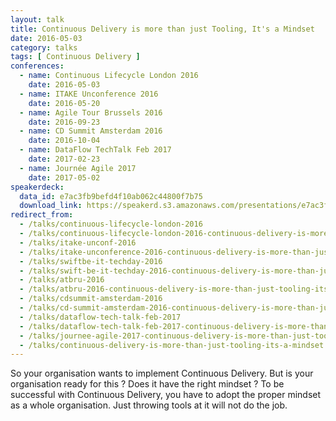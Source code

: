 ```yaml
---
layout: talk
title: Continuous Delivery is more than just Tooling, It's a Mindset
date: 2016-05-03
category: talks
tags: [ Continuous Delivery ]
conferences:
  - name: Continuous Lifecycle London 2016
    date: 2016-05-03
  - name: ITAKE Unconference 2016
    date: 2016-05-20
  - name: Agile Tour Brussels 2016
    date: 2016-09-23
  - name: CD Summit Amsterdam 2016
    date: 2016-10-04
  - name: DataFlow TechTalk Feb 2017
    date: 2017-02-23
  - name: Journée Agile 2017
    date: 2017-05-02
speakerdeck:
  data_id: e7ac3fb9befd4f10ab062c44800f7b75
  download_link: https://speakerd.s3.amazonaws.com/presentations/e7ac3fb9befd4f10ab062c44800f7b75/Continuous_Delivery_is_more_than_just_Tooling__It_s_a_Mindset.pdf ]
redirect_from:
  - /talks/continuous-lifecycle-london-2016
  - /talks/continuous-lifecycle-london-2016-continuous-delivery-is-more-than-just-tooling-its-a-culture
  - /talks/itake-unconf-2016
  - /talks/itake-unconference-2016-continuous-delivery-is-more-than-just-tooling-its-a-culture
  - /talks/swiftbe-it-techday-2016
  - /talks/swift-be-it-techday-2016-continuous-delivery-is-more-than-just-tooling-its-a-mindset
  - /talks/atbru-2016
  - /talks/atbru-2016-continuous-delivery-is-more-than-just-tooling-its-a-mindset
  - /talks/cdsummit-amsterdam-2016
  - /talks/cd-summit-amsterdam-2016-continuous-delivery-is-more-than-just-tooling-its-a-mindset
  - /talks/dataflow-tech-talk-feb-2017
  - /talks/dataflow-tech-talk-feb-2017-continuous-delivery-is-more-than-just-tooling-its-a-mindset
  - /talks/journee-agile-2017-continuous-delivery-is-more-than-just-tooling-its-a-mindset
  - /talks/continuous-delivery-is-more-than-just-tooling-its-a-mindset
---
```

So your organisation wants to implement Continuous Delivery. But is your organisation ready for this ? Does it have the right mindset ? To be successful with Continuous Delivery, you have to adopt the proper mindset as a whole organisation. Just throwing tools at it will not do the job.
